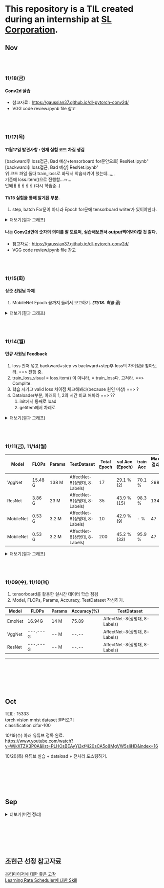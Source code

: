 # This repository is a TIL created during an internship at [SL Corporation](http://www.slworld.com/).









## Nov

<br/><br/>
### 11/18(금)

#### Conv2d 실습
- 참고자료 : https://gaussian37.github.io/dl-pytorch-conv2d/
- VGG code review.ipynb file 참고





<br/><br/>
### 11/17(목)


#### 11월17일 발견사항 : 현재 실험 코드 차질 생김
[backward후 loss접근, Bad 예상+tensorboard for문안으로] ResNet.ipynb"   
[backward후 loss접근, Bad 예상] ResNet.ipynb"   
위 코드 파일 둘다 train_loss로 바꿔서 학습시켜야 했는데.,,,,,   
기존에 loss.item()으로 진행함...ㅠ...   
안돼ㅐㅐㅐㅐㅐ (다시 학습중..)


#### 11/15 실험을 통해 알게된 부분.
1. step, batch For문이 아니라 Epoch for문에 tensorboard writer가 있어야한다.
<details>
<summary>더보기(결과 그래프)</summary>

<!-- summary 아래 한칸 공백 두어야함 -->
### 왼쪽(Epoch for문 안에 writer), 오른쪽(step, batch for문 안에 writer)
<img src="./img/resnet_11.15_backward+step후 loss접근.png" width="300" height="300">
<img src="./img/resnet_11.15_writer_in_step_batch_for.png" width="300" height="300">

- Epoch for문 안에 writer 학습 코드 경로 : 
    - "Internship/ResNet_FER/[11.15][backward후 loss접근, Bad 예상] ResNet.ipynb"   
- step, batch for문 안에 writer 학습 코드 경로 : 
    - "Internship/ResNet_FER/[11.15][backward후 loss접근, Bad 예상+tensorboard for문안으로] ResNet.ipynb" </details>


#### 나는 Conv2d안에 숫자의 의미를 잘 모르며, 실습해보면서 output찍어봐야할 것 같다.
- 참고자료 : https://gaussian37.github.io/dl-pytorch-conv2d/
- VGG code review.ipynb file 참고





<br/><br/>
### 11/15(화)

#### 상준 선임님 과제
1. MobileNet Epoch 끝까지 돌려서 보고하기. ***(11/18. 학습 끝)***

<details>
<summary>더보기(결과 그래프)</summary>

<!-- summary 아래 한칸 공백 두어야함 -->
### MobileNet
<img src="./img/mobilenet_200epoch.png" width="300" height="300">
</details>







    
    
<br/><br/>
### 11/14(월)

#### 민규 사원님 Feedback   

1. loss 먼저 넣고 backward+step vs backward+step후 loss의 차이점을 찾아보라. ==> 진행 중.
2. train_loss_visual = loss.item() 이 아니라, = train_loss다. 고쳐라. ==> Complite.
3. 학습 시키고 valid loss 차이점 체크해봐라(because 원인 미상) ==> ?
4. Dataloader부분, 아래의 1, 2의 시간 비교 해봐라 ==> ??
    1. init에서 통째로 load
    2. getitem에서 차례로

<details>
<summary>더보기(결과 그래프)</summary>

<!-- summary 아래 한칸 공백 두어야함 -->
#### "2. train_loss_visual = loss.item() 이 아니라, = train_loss다. 고쳐라" 의 결과
<img src="./img/resnet_fer_after_feedback.png" width="300" height="300">
    긋긋긋 ~!
</details>







<br/><br/>
### 11/11(금), 11/14(월)

|Model|FLOPs|Params|TestDataset|Total Epoch|val Acc (Epoch)|train Acc|MaxEpoch 걸리는 시간(h)|
|--|--|--|--|--|--|--|--|
|VggNet|15.48 G|138 M|AffectNet-8(상명대, 8-Labels)|17|29.1 % (2)|70.1 %|298|
|ResNet|3.86 G|23 M|AffectNet-8(상명대, 8-Labels)|35|43.9 % (15)|98.3 %|134|
|MobileNet|0.53 G|3.2 M|AffectNet-8(상명대, 8-Labels)|10|42.9 % (9)|- %|47|
|MobileNet|0.53 G|3.2 M|AffectNet-8(상명대, 8-Labels)|200|45.2 % (33)|95.9 %|47|

<details>
<summary>더보기(결과 그래프)</summary>

<!-- summary 아래 한칸 공백 두어야함 -->
### VggNet, ResNet, MobileNet 순서
<img src="./img/vgg_fer.png" width="300" height="300">
<img src="./img/resnet_fer.png" width="300" height="300">
<img src="./img/mobilenet_fer.png" width="300" height="300">   
### 11/15(화) 확인된 내용 = 그래프 이상한 원인
1. train, valid loss 관련,
    - backward 메소드 잘못 배치 함 + train_loss_visual = loss.item() 부분 잘못 함.
2. MobileNet train, val loss + acc 관련,
    - learning rate scheduler에서 patience를 너무 낮게 설정해서 그래프 이상하게 나왔다.

- VggNet 파일 위치 : 
    - "Internship/VGG_FER/[11.11][tensorboard, 17에폭, valid acc 29%] VGG.ipynb"
- ResNet 파일 위치 : 
    - "Internship/ResNet_FER/[11.11][tensorboard, 35에폭, valid acc 43%] ResNet.ipynb"   
- MobileNet 파일 위치: 
    - "Internship/MobileNet_FER/[11.11][tensorboard, 200에폭, valid acc 45.2%] MobileNet.ipynb"   
</details>




<br/><br/>
### 11/09(수), 11/10(목)   

1. tensorboard를 활용한 실시간 데이터 학습 점검   
2. Model, FLOPs, Params, Accuracy, TestDataset 작성하기.   

|Model|FLOPs|Params|Accuracy(%)|TestDataset|
|--|--|--|--|--|
|EmoNet|16.94G|14 M|75.89|AffectNet-8(상명대, 8-Labels)|
|VggNet|---.---G|-- M|--.--|AffectNet-8(상명대, 8-Labels)|
|ResNet|---.---G|-- M|--.--|AffectNet-8(상명대, 8-Labels)|

---




<br/><br/><br/><br/><br/>


    



## Oct

목표 : 15333   
torch vision mnist dataset 불러오기   
classification cifar-100   

10/19(수) 아래 유튜브 정독 완료.   
https://www.youtube.com/watch?v=WjkXTZK3P0A&list=PLHOsBEAyYj3xf4i20sCA5o8MgVW5sIiHD&index=16

10/20(목) 유튜브 실습 + dataload + 전처리 포스팅하기.   






<br/><br/><br/><br/><br/>





## Sep

<details>
<summary>더보기(버전 정리)</summary>

<!-- summary 아래 한칸 공백 두어야함 -->
* env py3.6 version 정리
    - torch : 1.10.0
    - 파이참 터미널 cuda : 9.1.85
    - 로컬 터미널 cuda : 10.2.89

* env py3.7 version 정리
    - torch : 1.7.0
    - 파이참 터미널 cuda : 9.1.85
    - 로컬 터미널 cuda : 10.2.89
</details>






<br/><br/><br/><br/><br/>


## 조현근 선정 참고자료
[옵티마이저에 대한 좋은 고찰](https://pozalabs.github.io/Optimizer/)   
[Learning Rate Scheduler에 대한 Skill](https://gaussian37.github.io/dl-pytorch-lr_scheduler/)
